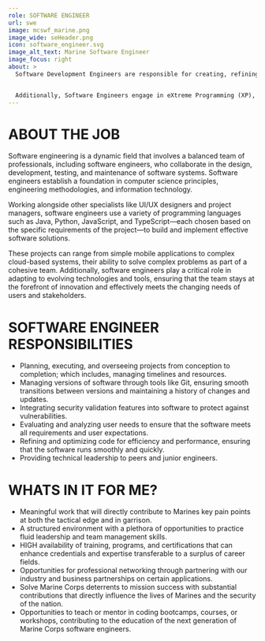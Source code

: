 ```yaml
---
role: SOFTWARE ENGINEER
url: swe
image: mcswf_marine.png
image_wide: seHeader.png
icon: software_engineer.svg
image_alt_text: Marine Software Engineer
image_focus: right
about: >
  Software Development Engineers are responsible for creating, refining, and launching applications. They prioritize high availability, minimal latency, and scalability. Their approach is to first implement user stories from the backlog and adopt a test-first methodology. This strategy helps them to ensure that the software is free of bugs or security vulnerabilities.


  Additionally, Software Engineers engage in eXtreme Programming (XP), a collaborative method where pairs of engineers simultaneously work on the same code segment. This facilitates knowledge sharing and context understanding.
--- 
```

# ABOUT THE JOB
  Software engineering is a dynamic field that involves a balanced team of professionals, including software engineers, who collaborate in the design, development, testing, and maintenance of software systems. Software engineers establish a foundation in computer science principles, engineering methodologies, and information technology.

  Working alongside other specialists like UI/UX designers and project managers, software engineers use a variety of programming languages such as Java, Python, JavaScript, and TypeScript—each chosen based on the specific requirements of the project—to build and implement effective software solutions. 

  These projects can range from simple mobile applications to complex cloud-based systems, their ability to solve complex problems as part of a cohesive team. Additionally, software engineers play a critical role in adapting to evolving technologies and tools, ensuring that the team stays at the forefront of innovation and effectively meets the changing needs of users and stakeholders.
# SOFTWARE ENGINEER RESPONSIBILITIES
  - Planning, executing, and overseeing projects from conception to completion; which includes, managing timelines and resources.
  - Managing versions of software through tools like Git, ensuring smooth transitions between versions and maintaining a history of changes and updates.
  - Integrating security validation features into software to protect against vulnerabilities.
  - Evaluating and analyzing user needs to ensure that the software meets all requirements and user expectations.
  - Refining and optimizing code for efficiency and performance, ensuring that the software runs smoothly and quickly.
  - Providing technical leadership to peers and junior engineers.
# WHATS IN IT FOR ME?
  - Meaningful work that will directly contribute to Marines key pain points at both the tactical edge and in garrison. 
  - A structured environment with a plethora of opportunities to practice fluid leadership and team management skills.
  - HIGH availability of training, programs, and certifications that can enhance credentials and expertise transferable to a surplus of career fields.
  - Opportunities for professional networking through partnering with our industry and business partnerships on certain applications. 
  - Solve Marine Corps deterrents to mission success with substantial contributions that directly influence the lives of Marines and the security of the nation.
  - Opportunities to teach or mentor in coding bootcamps, courses, or workshops, contributing to the education of the next generation of Marine Corps software engineers.
